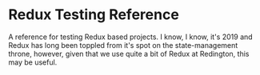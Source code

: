 # Redux Testing Reference

A reference for testing Redux based projects. I know, I know, it's 2019 and Redux has long been toppled from it's spot on the state-management throne, however, given that we use quite a bit of Redux at Redington, this may be useful.

